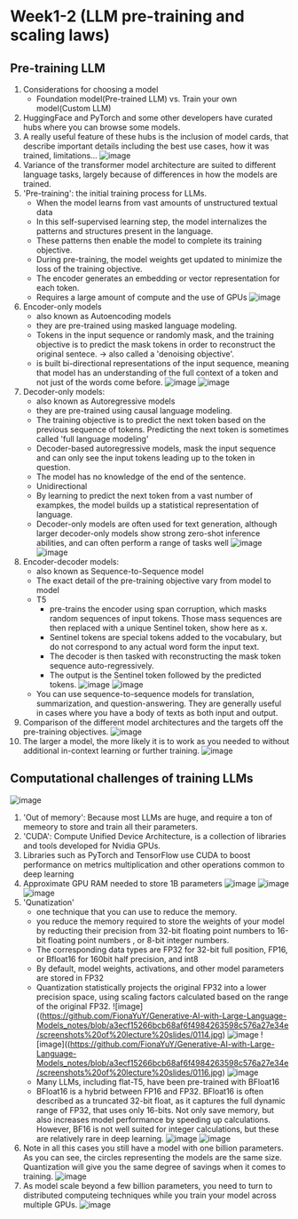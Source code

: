 # Week1-2 (LLM pre-training and scaling laws)
## Pre-training LLM
1. Considerations for choosing a model
   - Foundation model(Pre-trained LLM) vs. Train your own model(Custom LLM)
2. HuggingFace and PyTorch and some other developers have curated hubs where you can browse some models.
3. A really useful feature of these hubs is the inclusion of model cards, that describe important details including the best use cases, how it was trained, limitations...
![image](https://github.com/FionaYuY/Generative-AI-with-Large-Language-Models_notes/blob/7d0749ffc47f1086a0febec6f0a67915ff9c8a7d/screenshots%20of%20lecture%20slides/0096.jpg)
4. Variance of the transformer model architecture are suited to different language tasks, largely because of differences in how the models are trained.
5. 'Pre-training': the initial training process for LLMs.
   - When the model learns from vast amounts of unstructured textual data
   - In this self-supervised learning step, the model internalizes the patterns and structures present in the language.
   - These patterns then enable the model to complete its training objective.
   - During pre-training, the model weights get updated to minimize the loss of the training objective.
   - The encoder generates an embedding or vector representation for each token.
   - Requires a large amount of compute and the use of GPUs
  ![image](https://github.com/FionaYuY/Generative-AI-with-Large-Language-Models_notes/blob/ca8d75ca5c1f0afe846b1ef5a5e88bea7f807829/screenshots%20of%20lecture%20slides/0098.jpg)
6. Encoder-only models
     - also known as Autoencoding models
     - they are pre-trained using masked language modeling.
     - Tokens in the input sequence or randomly mask, and the training objective is to predict the mask tokens in order to reconstruct the original sentece. -> also called a 'denoising objective'.
     - is built bi-directional representations of the input sequence, meaning that model has an understanding of the full context of a token and not just of the words come before.
  ![image](https://github.com/FionaYuY/Generative-AI-with-Large-Language-Models_notes/blob/d58c2b6f29599d393c1dfd05e9fa3828ebe17c16/screenshots%20of%20lecture%20slides/0100.jpg)
  ![image](https://github.com/FionaYuY/Generative-AI-with-Large-Language-Models_notes/blob/d58c2b6f29599d393c1dfd05e9fa3828ebe17c16/screenshots%20of%20lecture%20slides/0101.jpg)
7. Decoder-only models:
   - also known as Autoregressive models
   - they are pre-trained using causal language modeling.
   - The training objective is to predict the next token based on the previous sequence of tokens. Predicting the next token is sometimes called 'full language modeling'
   - Decoder-based autoregressive models, mask the input sequence and can only see the input tokens leading up to the token in question.
   - The model has no knowledge of the end of the sentence.
   - Unidirectional
   - By learning to predict the next token from a vast number of exampkes, the model builds up a statistical representation of language.
   - Decoder-only models are often used for text generation, although larger decoder-only models show strong zero-shot inference abilities, and can often perform a range of tasks well
  ![image](https://github.com/FionaYuY/Generative-AI-with-Large-Language-Models_notes/blob/385bd1a05634bb93bae1943258a613ad756a8833/screenshots%20of%20lecture%20slides/0102.jpg)
  ![image](https://github.com/FionaYuY/Generative-AI-with-Large-Language-Models_notes/blob/385bd1a05634bb93bae1943258a613ad756a8833/screenshots%20of%20lecture%20slides/0103.jpg)
  8. Encoder-decoder models:
     - also known as Sequence-to-Sequence model
     - The exact detail of the pre-training objective vary from model to model
     - T5
       * pre-trains the encoder using span corruption, which masks random sequences of input tokens. Those mass sequences are then replaced with a unique Sentinel token, show here as x.
       * Sentinel tokens are special tokens added to the vocabulary, but do not correspond to any actual word form the input text.
       * The decoder is then tasked with reconstructing the mask token sequence auto-regressively.
       * The output is the Sentinel token followed by the predicted tokens.
    ![image](https://github.com/FionaYuY/Generative-AI-with-Large-Language-Models_notes/blob/61ef6015d1af0a976e03e252a5041cecf5cff889/screenshots%20of%20lecture%20slides/0104.jpg)
    ![image](https://github.com/FionaYuY/Generative-AI-with-Large-Language-Models_notes/blob/61ef6015d1af0a976e03e252a5041cecf5cff889/screenshots%20of%20lecture%20slides/0104.jpg)
     - You can use sequence-to-sequence models for translation, summarization, and question-answering. They are generally useful in cases where you have a body of texts as both input and output.
  9. Comparison of the different model architectures and the targets off the pre-training objectives.
     ![image](https://github.com/FionaYuY/Generative-AI-with-Large-Language-Models_notes/blob/ffb9eb8e58b2dabd3f370408116a486cb0a08cda/screenshots%20of%20lecture%20slides/0106.jpg)
  10. The larger a model, the more likely it is to work as you needed to without additional in-context learning or further training.
      ![image](https://github.com/FionaYuY/Generative-AI-with-Large-Language-Models_notes/blob/ffb9eb8e58b2dabd3f370408116a486cb0a08cda/screenshots%20of%20lecture%20slides/0108.jpg)
       
## Computational challenges of training LLMs
![image](https://github.com/FionaYuY/Generative-AI-with-Large-Language-Models_notes/blob/a3ecf15266bcb68af6f4984263598c576a27e34e/screenshots%20of%20lecture%20slides/0110.jpg)
1. 'Out of memory': Because most LLMs are huge, and require a ton of memeory to store and train all their parameters.
2. 'CUDA': Compute Unified Device Architecture, is a collection of libraries and tools developed for Nvidia GPUs.
3. Libraries such as PyTorch and TensorFlow use CUDA to boost performance on metrics multiplication and other operations common to deep learning
4. Approximate GPU RAM needed to store 1B parameters
![image](https://github.com/FionaYuY/Generative-AI-with-Large-Language-Models_notes/blob/a3ecf15266bcb68af6f4984263598c576a27e34e/screenshots%20of%20lecture%20slides/0111.jpg)
![image](https://github.com/FionaYuY/Generative-AI-with-Large-Language-Models_notes/blob/81a4208e619e56ecb26fc2041073b35b0ec1054a/screenshots%20of%20lecture%20slides/%E8%9E%A2%E5%B9%95%E6%93%B7%E5%8F%96%E7%95%AB%E9%9D%A2%20(666).png)
![image](https://github.com/FionaYuY/Generative-AI-with-Large-Language-Models_notes/blob/a3ecf15266bcb68af6f4984263598c576a27e34e/screenshots%20of%20lecture%20slides/0113.jpg)
6. 'Qunatization'
   - one technique that you can use to reduce the memory.
   - you reduce the memory required to store the weights of your model by reducting their precision from 32-bit floating point numbers to 16-bit floating point numbers , or 8-bit integer numbers.
   - The corresponding data types are FP32 for 32-bit full position, FP16, or Bfloat16 for 160bit half precision, and int8
   - By default, model weights, activations, and other model parameters are stored in FP32
   - Quantization statistically projects the original FP32 into a lower precision space, using scaling factors calculated based on the range of the original FP32. 
![image]((https://github.com/FionaYuY/Generative-AI-with-Large-Language-Models_notes/blob/a3ecf15266bcb68af6f4984263598c576a27e34e/screenshots%20of%20lecture%20slides/0114.jpg)
![image](https://github.com/FionaYuY/Generative-AI-with-Large-Language-Models_notes/blob/a3ecf15266bcb68af6f4984263598c576a27e34e/screenshots%20of%20lecture%20slides/0115.jpg)
![image]((https://github.com/FionaYuY/Generative-AI-with-Large-Language-Models_notes/blob/a3ecf15266bcb68af6f4984263598c576a27e34e/screenshots%20of%20lecture%20slides/0116.jpg)
![image](https://github.com/FionaYuY/Generative-AI-with-Large-Language-Models_notes/blob/a3ecf15266bcb68af6f4984263598c576a27e34e/screenshots%20of%20lecture%20slides/0117.jpg)
   - Many LLMs, including flat-T5, have been pre-trained with BFloat16
   - BFloat16 is a hybrid between FP16 and FP32. BFloat16 is often described as a truncated 32-bit float, as it captures the full dynamic range of FP32, that uses only 16-bits. Not only save memory, but also increases model performance by speeding up calculations. However, BF16 is not well suited for integer calculations, but these are relatively rare in deep learning.
![image](https://github.com/FionaYuY/Generative-AI-with-Large-Language-Models_notes/blob/a3ecf15266bcb68af6f4984263598c576a27e34e/screenshots%20of%20lecture%20slides/0118.jpg)
![image](https://github.com/FionaYuY/Generative-AI-with-Large-Language-Models_notes/blob/a3ecf15266bcb68af6f4984263598c576a27e34e/screenshots%20of%20lecture%20slides/0119.jpg)
9. Note in all this cases you still have a model with one billion parameters. As you can see, the circles representing the models are the same size. Quantization will give you the same degree of savings when it comes to training.
![image](https://github.com/FionaYuY/Generative-AI-with-Large-Language-Models_notes/blob/a3ecf15266bcb68af6f4984263598c576a27e34e/screenshots%20of%20lecture%20slides/0120.jpg)
10. As model scale beyond a few billion parameters, you need to turn to distributed computeing techniques while you train your model across multiple GPUs.
![image](https://github.com/FionaYuY/Generative-AI-with-Large-Language-Models_notes/blob/a3ecf15266bcb68af6f4984263598c576a27e34e/screenshots%20of%20lecture%20slides/0122.jpg)









    
